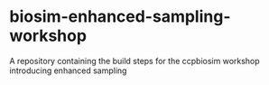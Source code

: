 # biosim-enhanced-sampling-workshop
A repository containing the build steps for the ccpbiosim workshop introducing enhanced sampling
